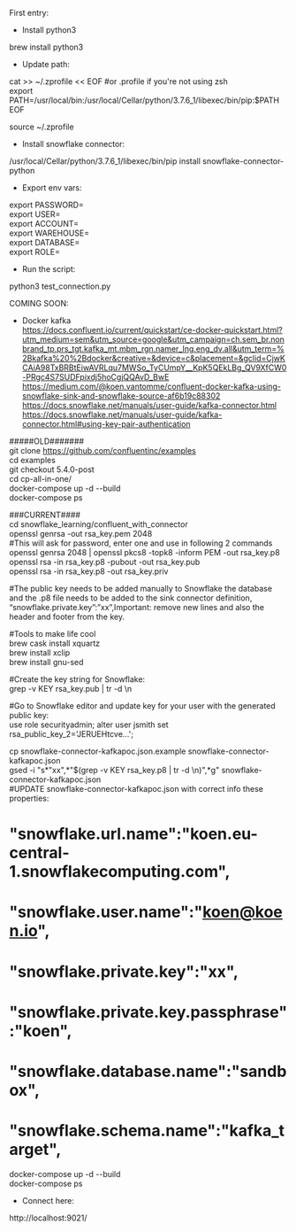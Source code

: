 First entry:    
    
- Install python3    
    
brew install python3    
    
- Update path:    
    
cat >> ~/.zprofile << EOF  #or .profile if you're not using zsh    
export PATH=/usr/local/bin:/usr/local/Cellar/python/3.7.6_1/libexec/bin/pip:\$PATH    
EOF    
    
source ~/.zprofile    
    
- Install snowflake connector:    
    
/usr/local/Cellar/python/3.7.6_1/libexec/bin/pip install snowflake-connector-python    
    
- Export env vars:    
    
export PASSWORD=    
export USER=    
export ACCOUNT=    
export WAREHOUSE=    
export DATABASE=    
export ROLE=    
    
- Run the script:    
    
python3 test_connection.py    
    
    
COMING SOON:    
    
- Docker kafka    
https://docs.confluent.io/current/quickstart/ce-docker-quickstart.html?utm_medium=sem&utm_source=google&utm_campaign=ch.sem_br.nonbrand_tp.prs_tgt.kafka_mt.mbm_rgn.namer_lng.eng_dv.all&utm_term=%2Bkafka%20%2Bdocker&creative=&device=c&placement=&gclid=CjwKCAiA98TxBRBtEiwAVRLqu7MWSo_TyCUmpY__KpK5QEkLBg_QV9XfCW0-PRgc4S7SUDFpixdj5hoCgjQQAvD_BwE    
https://medium.com/@koen.vantomme/confluent-docker-kafka-using-snowflake-sink-and-snowflake-source-af6b19c88302    
https://docs.snowflake.net/manuals/user-guide/kafka-connector.html    
https://docs.snowflake.net/manuals/user-guide/kafka-connector.html#using-key-pair-authentication    
    
#####OLD#######    
git clone https://github.com/confluentinc/examples    
cd examples    
git checkout 5.4.0-post    
cd cp-all-in-one/    
docker-compose up -d --build    
docker-compose ps    
    
###CURRENT####    
cd snowflake_learning/confluent_with_connector    
openssl genrsa -out rsa_key.pem 2048    
#This will ask for password, enter one and use in following 2 commands    
openssl genrsa 2048 | openssl pkcs8 -topk8 -inform PEM -out rsa_key.p8    
openssl rsa -in rsa_key.p8 -pubout -out rsa_key.pub    
openssl rsa -in rsa_key.p8 -out rsa_key.priv    
    
#The public key needs to be added manually to Snowflake the database and the .p8 file needs to be added to the sink connector definition, “snowflake.private.key”:”xx”,Important: remove new lines and also the header and footer from the key.    
    
#Tools to make life cool  
brew cask install xquartz  
brew install xclip  
brew install gnu-sed  
  
#Create the key string for Snowflake:  
grep -v KEY rsa_key.pub | tr -d \\n  
  
#Go to Snowflake editor and update key for your user with the generated public key:    
use role securityadmin;
alter user jsmith set rsa_public_key_2='JERUEHtcve…';    
    
cp snowflake-connector-kafkapoc.json.example snowflake-connector-kafkapoc.json  
gsed -i "s*\"xx\",*\"$(grep -v KEY rsa_key.p8 | tr -d \\n)\",*g" snowflake-connector-kafkapoc.json  
#UPDATE snowflake-connector-kafkapoc.json with correct info these properties:    
#    "snowflake.url.name":"koen.eu-central-1.snowflakecomputing.com",    
#    "snowflake.user.name":"koen@koen.io",    
#    "snowflake.private.key":"xx",    
#    "snowflake.private.key.passphrase":"koen",    
#    "snowflake.database.name":"sandbox",    
#    "snowflake.schema.name":"kafka_target",    
docker-compose up -d --build    
docker-compose ps    
    
- Connect here:    
    
http://localhost:9021/    
